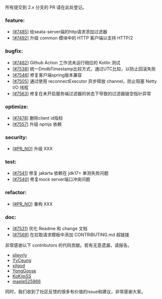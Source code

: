 <!--
    Licensed to the Apache Software Foundation (ASF) under one or more
    contributor license agreements.  See the NOTICE file distributed with
    this work for additional information regarding copyright ownership.
    The ASF licenses this file to You under the Apache License, Version 2.0
    (the "License"); you may not use this file except in compliance with
    the License.  You may obtain a copy of the License at

    http://www.apache.org/licenses/LICENSE-2.0
    
    Unless required by applicable law or agreed to in writing, software
    distributed under the License is distributed on an "AS IS" BASIS,
    WITHOUT WARRANTIES OR CONDITIONS OF ANY KIND, either express or implied.
    See the License for the specific language governing permissions and
    limitations under the License.
-->
所有提交到 2.x 分支的 PR 请在此处登记。

<!-- 请根据PR的类型添加 `变更记录` 到以下对应位置(feature/bugfix/optimize/test) 下 -->

### feature:

- [[#7485](https://github.com/apache/incubator-seata/pull/7485)] 给seata-server端的http请求添加过滤器
- [[#7492](https://github.com/apache/incubator-seata/pull/7492)] 升级 common 模块中的 HTTP 客户端以支持 HTTP/2


### bugfix:

- [[#7482](https://github.com/apache/incubator-seata/pull/7482)] Github Action 工作流未运行相应的 Kotlin 测试
- [[#7538](https://github.com/apache/incubator-seata/pull/7538)] 统一DmdbTimestamp比较方式，通过UTC比较，以防止回滚失败
- [[#7546](https://github.com/seata/seata/pull/7546)] 修复客户端spring版本兼容
- [[#7505](https://github.com/apache/incubator-seata/pull/7505)] 通过使用 reconnectExecutor 异步释放 channel，防止阻塞 Netty I/O 线程
- [[#7563](https://github.com/apache/incubator-seata/pull/7563)] 修复在未开启服务端过滤器的状态下导致的过滤器链空指针异常



### optimize:

- [[#7478](https://github.com/apache/incubator-seata/pull/7484)] 删除client id指标
- [[#7557](https://github.com/seata/seata/pull/7557)] 升级 npmjs 依赖

### security:

- [[#PR_NO](https://github.com/seata/seata/pull/PR_NO)] 升级 XXX

### test:

- [[#7541](https://github.com/seata/seata/pull/7541)] 修复 jakarta 依赖在 jdk17+ 单测失败问题
- [[#7540](https://github.com/seata/seata/pull/7540)] 修复mock server端口冲突问题

### refactor:

- [[#PR_NO](https://github.com/seata/seata/pull/PR_NO)] 重构 XXX


### doc:

- [[#7531](https://github.com/seata/seata/pull/7531)] 优化 Readme 和 change 文档
- [[#7569](https://github.com/seata/seata/pull/7569)] 在拉取请求模板中添加 CONTRIBUTING.md 超链接


非常感谢以下 contributors 的代码贡献。若有无意遗漏，请报告。

<!-- 请确保您的 GitHub ID 在以下列表中 -->

- [slievrly](https://github.com/slievrly)
- [YvCeung](https://github.com/YvCeung)
- [xjlgod](https://github.com/xjlgod)
- [YongGoose](https://github.com/YongGoose)
- [KoKimSS](https://github.com/KoKimSS)
- [maple525866](https://github.com/maple525866)


同时，我们收到了社区反馈的很多有价值的issue和建议，非常感谢大家。
